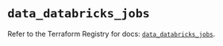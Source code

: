 # `data_databricks_jobs`

Refer to the Terraform Registry for docs: [`data_databricks_jobs`](https://registry.terraform.io/providers/databricks/databricks/1.92.0/docs/data-sources/jobs).
